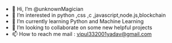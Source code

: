 - 👋 Hi, I’m @unknownMagician
- 👀 I’m interested in python ,css ,c ,javascript,node.js,blockchain
- 🌱 I’m currently learning Python and Machine Learning 
- 💞️ I’m looking to collaborate on some new helpful projects
- 📫 How to reach me mail : vipul332001yadav@gmail.com
